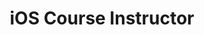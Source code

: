 ---
layout: post
title: iOS Course Instructor
image: gdinyc-logo-800x800-1.jpg
piece_link: https://www.meetup.com/girldevelopit/
---